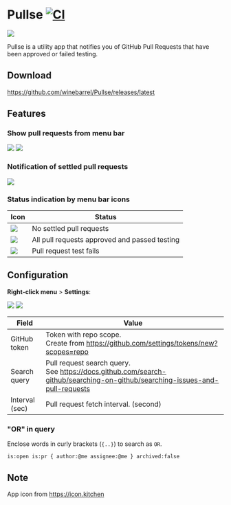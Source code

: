 # Pullse [![CI](https://github.com/winebarrel/Pullse/actions/workflows/ci.yml/badge.svg)](https://github.com/winebarrel/Pullse/actions/workflows/ci.yml)

[![](https://github.com/user-attachments/assets/e5fdb92f-a996-476f-8bb0-aa05c2b7d447)](https://apps.apple.com/app/pullse/id6744265414)

Pullse is a utility app that notifies you of GitHub Pull Requests that have been approved or failed testing.

## Download

https://github.com/winebarrel/Pullse/releases/latest

## Features

### Show pull requests from menu bar

![](https://github.com/user-attachments/assets/fb9891cb-6a08-4913-afbd-9b92f9dd6c35)
![](https://github.com/user-attachments/assets/3c79c958-7af5-4f1f-a348-c77f6fec4b98)

### Notification of settled pull requests

![](https://github.com/user-attachments/assets/0a093f12-5b39-492c-b5f6-d6dc6e779f27)

### Status indication by menu bar icons

| Icon | Status |
| - | - |
| ![](https://github.com/user-attachments/assets/f33caee2-a819-40cd-8378-e50759d19e39) | No settled pull requests |
| ![](https://github.com/user-attachments/assets/e9ea6172-d90f-47cc-a9e4-8041755616a4) | All pull requests approved and passed testing |
| ![](https://github.com/user-attachments/assets/776a93f9-2e75-4a9a-9a35-dbc8131c7382) | Pull request test fails |


## Configuration

**Right-click menu** > **Settings**:

![](https://github.com/user-attachments/assets/d44de716-556b-4f0e-be98-0fa3287cf105)
![](https://github.com/user-attachments/assets/db9b4c93-3c22-485a-beb7-118f6c73d674)

| Field | Value |
| - | - |
| GitHub token  | Token with repo scope.<br>Create from https://github.com/settings/tokens/new?scopes=repo |
| Search query  | Pull request search query.<br>See https://docs.github.com/search-github/searching-on-github/searching-issues-and-pull-requests |
| Interval (sec)| Pull request fetch interval. (second) |

### "OR" in query

Enclose words in curly brackets (`{..}`) to search as `OR`.

```
is:open is:pr { author:@me assignee:@me } archived:false
```

## Note

App icon from https://icon.kitchen

